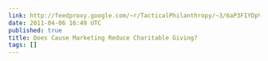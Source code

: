 ```yaml
---
link: http://feedproxy.google.com/~r/TacticalPhilanthropy/~3/6aP3FIYDpVU/does-cause-marketing-reduce-charitable-giving
date: 2011-04-06 16:49 UTC
published: true
title: Does Cause Marketing Reduce Charitable Giving?
tags: []
---
```



